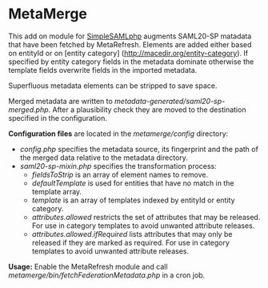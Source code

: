 MetaMerge
=========

This add on module for [SimpleSAMLphp](https://simplesamlphp.org) augments SAML20-SP matadata that have been fetched by MetaRefresh. Elements are added either based on entityId or on [entity category] (http://macedir.org/entity-category). If specified by entity category fields in the metadata dominate otherwise the template fields overwrite fields in the imported metadata.

Superfluous metadata elements can be stripped to save space.

Merged metadata are written to *metadata-generated/saml20-sp-merged.php*. After a plausibility check they are moved to the destination specified in the configuration.

**Configuration files** are located in the *metamerge/config* directory:

+ *config.php* specifies the metadata source, its fingerprint and the path of the merged data relative to the metadata directory.
+ *saml20-sp-mixin.php* specifies the transformation process:
	+ *fieldsToStrip* is an array of element names to remove.
	+ *defaultTemplate* is used for entities that have no match in the template array.
	+ *template* is an array of templates indexed by entityId or entity category.
	+ *attributes.allowed* restricts the set of attributes that may be released. For use in category templates to avoid unwanted attribute releases.
	+ *attributes.allowed.ifRequired* lists attributes that may only be released if they are marked as required. For use in category templates to avoid unwanted attribute releases.

**Usage:** Enable the MetaRefresh module and call *metamerge/bin/fetchFederationMetadata.php* in a cron job.